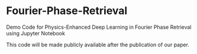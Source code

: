 # Fourier-Phase-Retrieval
Demo Code for Physics-Enhanced Deep Learning in Fourier Phase Retrieval using Jupyter Notebook

This code will be made publicly available after the publication of our paper.
